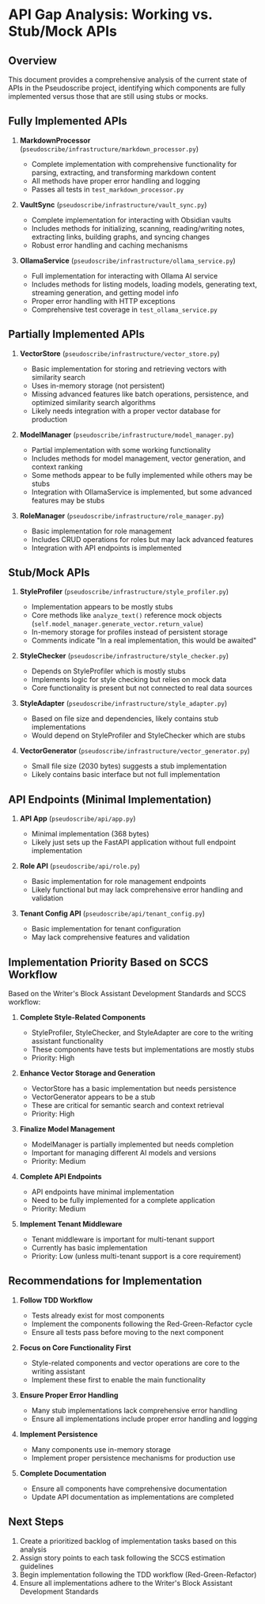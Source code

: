 # API Gap Analysis: Working vs. Stub/Mock APIs

## Overview
This document provides a comprehensive analysis of the current state of APIs in the Pseudoscribe project, identifying which components are fully implemented versus those that are still using stubs or mocks.

## Fully Implemented APIs

1. **MarkdownProcessor** (`pseudoscribe/infrastructure/markdown_processor.py`)
   - Complete implementation with comprehensive functionality for parsing, extracting, and transforming markdown content
   - All methods have proper error handling and logging
   - Passes all tests in `test_markdown_processor.py`

2. **VaultSync** (`pseudoscribe/infrastructure/vault_sync.py`)
   - Complete implementation for interacting with Obsidian vaults
   - Includes methods for initializing, scanning, reading/writing notes, extracting links, building graphs, and syncing changes
   - Robust error handling and caching mechanisms

3. **OllamaService** (`pseudoscribe/infrastructure/ollama_service.py`)
   - Full implementation for interacting with Ollama AI service
   - Includes methods for listing models, loading models, generating text, streaming generation, and getting model info
   - Proper error handling with HTTP exceptions
   - Comprehensive test coverage in `test_ollama_service.py`

## Partially Implemented APIs

1. **VectorStore** (`pseudoscribe/infrastructure/vector_store.py`)
   - Basic implementation for storing and retrieving vectors with similarity search
   - Uses in-memory storage (not persistent)
   - Missing advanced features like batch operations, persistence, and optimized similarity search algorithms
   - Likely needs integration with a proper vector database for production

2. **ModelManager** (`pseudoscribe/infrastructure/model_manager.py`)
   - Partial implementation with some working functionality
   - Includes methods for model management, vector generation, and context ranking
   - Some methods appear to be fully implemented while others may be stubs
   - Integration with OllamaService is implemented, but some advanced features may be stubs

3. **RoleManager** (`pseudoscribe/infrastructure/role_manager.py`)
   - Basic implementation for role management
   - Includes CRUD operations for roles but may lack advanced features
   - Integration with API endpoints is implemented

## Stub/Mock APIs

1. **StyleProfiler** (`pseudoscribe/infrastructure/style_profiler.py`)
   - Implementation appears to be mostly stubs
   - Core methods like `analyze_text()` reference mock objects (`self.model_manager.generate_vector.return_value`)
   - In-memory storage for profiles instead of persistent storage
   - Comments indicate "In a real implementation, this would be awaited"

2. **StyleChecker** (`pseudoscribe/infrastructure/style_checker.py`)
   - Depends on StyleProfiler which is mostly stubs
   - Implements logic for style checking but relies on mock data
   - Core functionality is present but not connected to real data sources

3. **StyleAdapter** (`pseudoscribe/infrastructure/style_adapter.py`)
   - Based on file size and dependencies, likely contains stub implementations
   - Would depend on StyleProfiler and StyleChecker which are stubs

4. **VectorGenerator** (`pseudoscribe/infrastructure/vector_generator.py`)
   - Small file size (2030 bytes) suggests a stub implementation
   - Likely contains basic interface but not full implementation

## API Endpoints (Minimal Implementation)

1. **API App** (`pseudoscribe/api/app.py`)
   - Minimal implementation (368 bytes)
   - Likely just sets up the FastAPI application without full endpoint implementation

2. **Role API** (`pseudoscribe/api/role.py`)
   - Basic implementation for role management endpoints
   - Likely functional but may lack comprehensive error handling and validation

3. **Tenant Config API** (`pseudoscribe/api/tenant_config.py`)
   - Basic implementation for tenant configuration
   - May lack comprehensive features and validation

## Implementation Priority Based on SCCS Workflow

Based on the Writer's Block Assistant Development Standards and SCCS workflow:

1. **Complete Style-Related Components**
   - StyleProfiler, StyleChecker, and StyleAdapter are core to the writing assistant functionality
   - These components have tests but implementations are mostly stubs
   - Priority: High

2. **Enhance Vector Storage and Generation**
   - VectorStore has a basic implementation but needs persistence
   - VectorGenerator appears to be a stub
   - These are critical for semantic search and context retrieval
   - Priority: High

3. **Finalize Model Management**
   - ModelManager is partially implemented but needs completion
   - Important for managing different AI models and versions
   - Priority: Medium

4. **Complete API Endpoints**
   - API endpoints have minimal implementation
   - Need to be fully implemented for a complete application
   - Priority: Medium

5. **Implement Tenant Middleware**
   - Tenant middleware is important for multi-tenant support
   - Currently has basic implementation
   - Priority: Low (unless multi-tenant support is a core requirement)

## Recommendations for Implementation

1. **Follow TDD Workflow**
   - Tests already exist for most components
   - Implement the components following the Red-Green-Refactor cycle
   - Ensure all tests pass before moving to the next component

2. **Focus on Core Functionality First**
   - Style-related components and vector operations are core to the writing assistant
   - Implement these first to enable the main functionality

3. **Ensure Proper Error Handling**
   - Many stub implementations lack comprehensive error handling
   - Ensure all implementations include proper error handling and logging

4. **Implement Persistence**
   - Many components use in-memory storage
   - Implement proper persistence mechanisms for production use

5. **Complete Documentation**
   - Ensure all components have comprehensive documentation
   - Update API documentation as implementations are completed

## Next Steps

1. Create a prioritized backlog of implementation tasks based on this analysis
2. Assign story points to each task following the SCCS estimation guidelines
3. Begin implementation following the TDD workflow (Red-Green-Refactor)
4. Ensure all implementations adhere to the Writer's Block Assistant Development Standards
